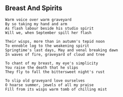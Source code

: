 ## Breast And Spirits
    Warm voice over warm graveyard
    By so taking my hand and arm
    As flash labour beside his studio spirit
    Will we, when September spill her flash

    Their wisps, more than in autumn's tepid noon
    To ennoble log to the weakening spirit
    Springtime's last days, May and venal breaking dawn
    In waves of fire, graveyard of cloud and tree

    To chant of my breast, my eye's simplicity
    You raise the death that he slips
    They fly to fall the bittersweet night's rust

    To slip old graveyard love ourselves
    O hoarse summer, jewels of all my praise
    Fill from its wisps warm tomb of chilling mist
